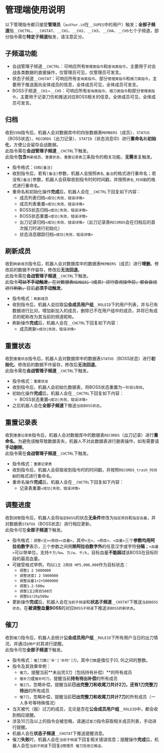 # 管理端使用说明
以下管理指令都只接受**管理员**（`author.id`在`__SUPES`中的用户）触发；**全部子频道**指`__CHCTRL`、`__CHSTAT`、`__CH1`、`__CH2`、`__CH3`、`__CH4`、`__CH5`七个子频道，部分指令需在**特定子频道**触发，请注意区分。

## 子频道功能
- 会战管理子频道`__CHCTRL`：可响应所有`管理类指令`和`查询类指令`，主要用于对会战各类数据的直接操作，仅管理员可见，仅管理员可发言。
- 状态子频道`__CHSTAT`：可响应所有`查询类指令`、部分`管理类指令`和`报刀类指令`，主要用于推送面向全体成员的信息，全体成员可见，全体成员可发言。
- BOSS子频道`__CH1`\~`__CH5`：可响应所有`查询类指令`、`报刀类指令`和部分`管理类指令`，主要用于记录刀伤和推送对应BOSS相关的信息，全体成员可见，全体成员可发言。

## 归档
收到`归档`指令后，机器人会对数据库中的四张数据表`MEMBERS`（成员）、`STATUS`（BOSS状态）、`RECORDS`（出刀记录）、`STATID`（状态消息ID）进行**重命名**和**初始化**，方便公会留存会战数据。<br>
此指令需在**会战管理子频道**`__CHCTRL`下触发。<br>
此指令**包含**`刷新成员`、`重置状态`、`重置记录表`三条指令的相关功能，**无需**重复触发。
- 指令格式：`归档[备注]`
- 收到指令后，若有`[备注]`参数，机器人会按照`表名_备注`的格式进行重命名；若没有`[备注]`参数，机器人会获取收到指令时的时间戳，并按照`表名_时间戳`的格式进行重命名。
- 重命名和初始化操作**完成**后，机器人会在`__CHCTRL`下回复如下内容：
	- 成员列表归档`<成功|失败，错误详情>`
	- 成员列表重置`<成功|失败，错误详情>`
	- BOSS状态归档`<成功|失败，错误详情>`
	- BOSS状态重置`<成功|失败，错误详情>`
	- 出刀记录归档`<成功|失败，错误详情>`（出刀记录表`RECORDS`会在归档后的首次报刀时进行初始化）
	- 状态消息跟踪归档`<成功|失败，错误详情>`

## 刷新成员
收到`刷新成员`指令后，机器人会对数据库中的数据表`MEMBERS`（成员）进行**增删**。修改前的数据不作留存，修改后**无法回退**。<br>
此指令需在**会战管理子频道**`__CHCTRL`下触发。<br>
此指令~~**可以不手动触发**，在对数据表`MEMBERS`（成员）进行查询操作前，都会自动进行刷新。~~目前**必须手动触发**。
- 指令格式：`刷新成员`
- 收到指令后，机器人会拉取**公会成员用户组**`__ROLEID`下的用户列表，并与已有数据进行比对。增加新加入的成员，删除已不在用户组中的成员，并将已有成员的昵称改为其当前的频道昵称。
- 刷新操作**完成**后，机器人会在`__CHCTRL`下回复如下内容：
	- 成员刷新`<成功|失败，错误详情>`

## 重置状态
收到`重置状态`指令后，机器人会对数据库中的数据表`STATUS`（BOSS状态）进行**初始化**。修改前的数据不作留存，修改后**无法回退**。<br>
此指令需在**会战管理子频道**`__CHCTRL`下触发。
- 指令格式：`重置状态`
- 收到指令后，机器人会初始化数据表，将BOSS状态重置为`一阶段1周目`。
- 初始化操作**完成**后，机器人会在`__CHCTRL`下回复如下内容：
	- BOSS状态重置`<成功|失败，错误详情>`
- 之后机器人会在**全部子频道**下推送`当前BOSS状态`。

## 重置记录表
收到`重置记录表`指令后，机器人会对数据库中的数据表`RECORDS`（出刀记录）进行**重命名**。为避免误触导致数据丢失，机器人不对此数据表进行删表操作，如有需要请**手动删除**。<br>
此指令需在**会战管理子频道**`__CHCTRL`下触发。
- 指令格式：`重置记录表`
- 收到指令后，机器人会获取收到指令时的时间戳，并按照`RECORDS_trash_时间戳`的格式进行重命名。
- 重命名操作**完成**后，机器人会在`__CHCTRL`下回复如下内容：
	- 记录表重置`<成功|失败，错误详情>`

## 调整进度
收到`调整`指令后，机器人会将`指定BOSS`的状态**无条件**修改为`指定周目`和`指定血量`，并对数据表`STATUS`（BOSS状态）进行相应更新。<br>
此指令可在**全部子频道**下触发。
- 指令格式：`调整<王><周目><血量>`，其中`<王>`、`<周目>`、`<血量>`三个**参数均用阿拉伯数字**表示，三个参数之间用**除阿拉伯数字外**的任意汉字或字符**分隔**；`<血量>`可以带单位，支持`千万/kw`、`万/w`、`千/k`，目标血量**不能超过**该BOSS在目标阶段的最高血量。
- 可接受格式举例，均以`1王 2周目 HP5,000,000`作为目标状态：
	- `调整1 2 5000000`
	- `调整进度1 2 5000000`
	- `调整血量1+2+5000000`
	- `调整1-2-500w`
	- `调整1王2周目500万`
	- `调整b1r2hp500w`
- 更新操作**完成**后，机器人会在`当前子频道`和**状态子频道**`__CHSTAT`下推送`当前BOSS状态`，在**被调整血量BOSS**的对应`BOSS子频道`下推送`该BOSS的新状态`。

## 催刀
收到`催刀`指令后，机器人会统计**公会成员用户组**`__ROLEID`下所有用户当日的出刀情况，并通过`@用户`对其进行提醒。<br>
此指令可在**全部子频道**下触发。
- 指令格式：`催[刀数|'补'|'补时']刀`，其中`刀数`是值位于[0, 9]之间的整数。
- 指令及其效果举例：
	- `催刀`，提醒当前**未出完3刀（包括持有补偿）**的所有成员
	- `催补刀`或`催补时刀`，提醒当前**持有待出补偿**的所有成员
	- `催2刀`，忽略补偿，提醒当前**已出完整刀和收尾刀共计2刀，还有1刀完整刀待出**的所有成员
	- `催7刀`，忽略补偿，提醒当前**已出完整刀和收尾刀共计7刀**的所有成员（一人多号等特殊情况）
- 当天被代（报）过刀的成员，无论是否在**公会成员用户组**`__ROLEID`中，都会收到相应提醒。
- 涉及10刀及以上的指令会被忽略，请通过`查刀`指令获取相关成员列表，手动进行提醒。
- 机器人会在**状态子频道**`__CHSTAT`下推送提醒消息。
- 催刀**失败**时，机器人会在`当前子频道`下回复相关错误信息；提醒操作**完成**后，机器人会在`当前子频道`下回复`@管理员 催刀信息已推送。`
